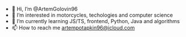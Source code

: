 - 👋 Hi, I’m @ArtemGolovin96
- 👀 I’m interested in motorcycles, techologies and computer science
- 🌱 I’m currently learning JS/TS, frontend, Python, Java and algorithms
- 📫 How to reach me artempotapkin96@icloud.com

<!---
ArtemGolovin96/ArtemGolovin96 is a ✨ special ✨ repository because its `README.md` (this file) appears on your GitHub profile.
You can click the Preview link to take a look at your changes.
--->
